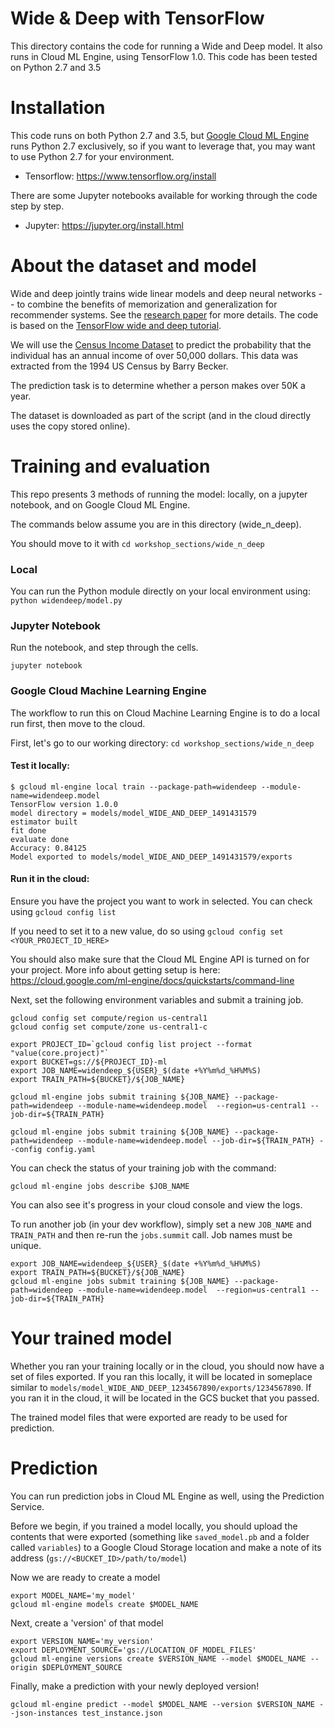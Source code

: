 # Wide & Deep with TensorFlow

This directory contains the code for running a Wide and Deep model. It also runs in Cloud ML Engine, using TensorFlow 1.0. This code has been tested on Python 2.7 and 3.5

# Installation
This code runs on both Python 2.7 and 3.5, but [Google Cloud ML Engine](https://cloud.google.com/ml-engine/docs/) runs Python 2.7 exclusively, so if you want to leverage that, you may want to use Python 2.7 for your environment.
* Tensorflow: https://www.tensorflow.org/install

There are some Jupyter notebooks available for working through the code step by step.
* Jupyter: https://jupyter.org/install.html

# About the dataset and model
Wide and deep jointly trains wide linear models and deep neural networks -- to combine the benefits of memorization and generalization for recommender systems. See the [research paper](https://arxiv.org/abs/1606.07792) for more details. The code is based on the [TensorFlow wide and deep tutorial](https://www.tensorflow.org/tutorials/wide_and_deep/).

We will use the [Census Income Dataset](https://archive.ics.uci.edu/ml/datasets/Census+Income) to predict the probability that the individual has an annual income of over 50,000 dollars. This data was extracted from the 1994 US Census by Barry Becker. 

The prediction task is to determine whether a person makes over 50K a year.

The dataset is downloaded as part of the script (and in the cloud directly uses the copy stored online).

# Training and evaluation
This repo presents 3 methods of running the model: locally, on a jupyter notebook, and on Google Cloud ML Engine.

The commands below assume you are in this directory (wide_n_deep). 

You should move to it with `cd workshop_sections/wide_n_deep`

### Local
You can run the Python module directly on your local environment using:
`python widendeep/model.py`

### Jupyter Notebook
Run the notebook, and step through the cells.

`jupyter notebook`

### Google Cloud Machine Learning Engine
The workflow to run this on Cloud Machine Learning Engine is to do a local run first, then move to the cloud.

First, let's go to our working directory: 
`cd workshop_sections/wide_n_deep`

#### Test it locally:
    $ gcloud ml-engine local train --package-path=widendeep --module-name=widendeep.model
    TensorFlow version 1.0.0
    model directory = models/model_WIDE_AND_DEEP_1491431579
    estimator built
    fit done
    evaluate done
    Accuracy: 0.84125
    Model exported to models/model_WIDE_AND_DEEP_1491431579/exports

#### Run it in the cloud:
Ensure you have the project you want to work in selected. You can check using `gcloud config list`
    
If you need to set it to a new value, do so using `gcloud config set <YOUR_PROJECT_ID_HERE>`

You should also make sure that the Cloud ML Engine API is turned on for your project. More info about getting setup is here: https://cloud.google.com/ml-engine/docs/quickstarts/command-line

Next, set the following environment variables and submit a training job.

    gcloud config set compute/region us-central1
    gcloud config set compute/zone us-central1-c

    export PROJECT_ID=`gcloud config list project --format "value(core.project)"`
    export BUCKET=gs://${PROJECT_ID}-ml
    export JOB_NAME=widendeep_${USER}_$(date +%Y%m%d_%H%M%S)
    export TRAIN_PATH=${BUCKET}/${JOB_NAME}

    gcloud ml-engine jobs submit training ${JOB_NAME} --package-path=widendeep --module-name=widendeep.model  --region=us-central1 --job-dir=${TRAIN_PATH} 
    
    gcloud ml-engine jobs submit training ${JOB_NAME} --package-path=widendeep --module-name=widendeep.model --job-dir=${TRAIN_PATH} --config config.yaml
    
You can check the status of your training job with the command:

    gcloud ml-engine jobs describe $JOB_NAME
    
You can also see it's progress in your cloud console and view the logs.

To run another job (in your dev workflow), simply set a new `JOB_NAME` and `TRAIN_PATH` and then re-run the `jobs.summit` call. Job names must be unique.

    export JOB_NAME=widendeep_${USER}_$(date +%Y%m%d_%H%M%S)
    export TRAIN_PATH=${BUCKET}/${JOB_NAME}
    gcloud ml-engine jobs submit training ${JOB_NAME} --package-path=widendeep --module-name=widendeep.model  --region=us-central1 --job-dir=${TRAIN_PATH}

    
# Your trained model
Whether you ran your training locally or in the cloud, you should now have a set of files exported. If you ran this locally, it will be located in someplace similar to `models/model_WIDE_AND_DEEP_1234567890/exports/1234567890`. If you ran it in the cloud, it will be located in the GCS bucket that you passed.

The trained model files that were exported are ready to be used for prediction. 

# Prediction
You can run prediction jobs in Cloud ML Engine as well, using the Prediction Service. 

Before we begin, if you trained a model locally, you should upload the contents that were exported (something like `saved_model.pb` and a folder called `variables`) to a Google Cloud Storage location and make a note of its address (`gs://<BUCKET_ID>/path/to/model`)

Now we are ready to create a model
    
    export MODEL_NAME='my_model'
    gcloud ml-engine models create $MODEL_NAME

Next, create a 'version' of that model

    export VERSION_NAME='my_version'
    export DEPLOYMENT_SOURCE='gs://LOCATION_OF_MODEL_FILES'
    gcloud ml-engine versions create $VERSION_NAME --model $MODEL_NAME --origin $DEPLOYMENT_SOURCE
    
Finally, make a prediction with your newly deployed version!

    gcloud ml-engine predict --model $MODEL_NAME --version $VERSION_NAME --json-instances test_instance.json
